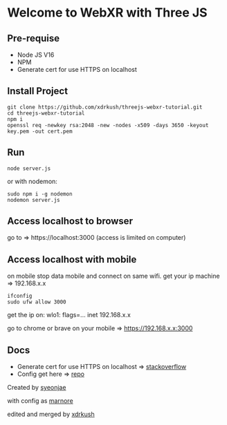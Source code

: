 # Welcome to WebXR with Three JS

## Pre-requise
  - Node JS V16
  - NPM
  - Generate cert for use HTTPS on localhost

## Install Project

```
git clone https://github.com/xdrkush/threejs-webxr-tutorial.git
cd threejs-webxr-tutorial
npm i
openssl req -newkey rsa:2048 -new -nodes -x509 -days 3650 -keyout key.pem -out cert.pem
```

## Run
```
node server.js
```

or with nodemon:
```
sudo npm i -g nodemon
nodemon server.js
```

## Access localhost to browser

go to => https://localhost:3000
(access is limited on computer)

## Access localhost with mobile

on mobile stop data mobile and connect on same wifi.
get your ip machine => 192.168.x.x

```
ifconfig
sudo ufw allow 3000
```

get the ip on: wlo1: flags=... inet 192.168.x.x

go to chrome or brave on your mobile => https://192.168.x.x:3000

## Docs
  - Generate cert for use HTTPS on localhost => [stackoverflow](https://stackoverflow.com/questions/23001643/how-to-use-https-with-node-js)
  - Config get here => [repo](https://github.com/marnore/webxr-example)


Created by [syeonjae](https://github.com/syeonjae)

with config as [marnore](https://github.com/marnore)

edited and merged by [xdrkush](https://github.com/xdrkush)
